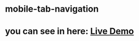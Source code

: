 # mobile-tab-navigation
# you can see in here: <a href="https://mobile-tab-navi.netlify.app/">Live Demo</a>
